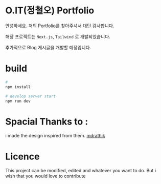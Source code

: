 # O.IT(정철오) Portfolio

안녕하세요. 저의 Portfolio를 찾아주셔서 대단 감사합니다.

해당 프로젝트는 `Next.js`, `Tailwind` 로 개발되었습니다.

추가적으로 Blog 게시글을 개발할 예정입니다.

# build

```bash
#
npm install

# develop server start
npm run dev
```

# Spacial Thanks to :

i made the design inspired from them. [mdrathik](https://github.com/mdrathik/nuxtjs-tailwind-blog)

# Licence

This project can be modified, edited and whatever you want to do. But i wish that you would love to contribute
